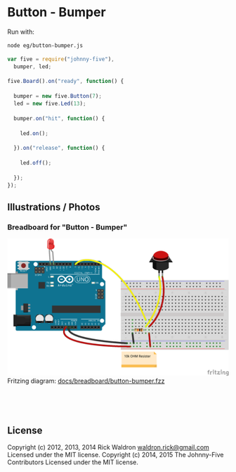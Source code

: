 <!--remove-start-->

# Button - Bumper





Run with:
```bash
node eg/button-bumper.js
```

<!--remove-end-->

```javascript
var five = require("johnny-five"),
  bumper, led;

five.Board().on("ready", function() {

  bumper = new five.Button(7);
  led = new five.Led(13);

  bumper.on("hit", function() {

    led.on();

  }).on("release", function() {

    led.off();

  });
});

```


## Illustrations / Photos


### Breadboard for "Button - Bumper"



![docs/breadboard/button-bumper.png](breadboard/button-bumper.png)<br>
Fritzing diagram: [docs/breadboard/button-bumper.fzz](breadboard/button-bumper.fzz)

&nbsp;





&nbsp;

<!--remove-start-->

## License
Copyright (c) 2012, 2013, 2014 Rick Waldron <waldron.rick@gmail.com>
Licensed under the MIT license.
Copyright (c) 2014, 2015 The Johnny-Five Contributors
Licensed under the MIT license.

<!--remove-end-->
